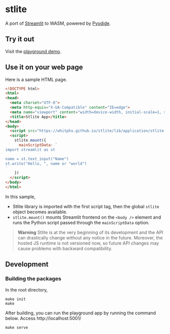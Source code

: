 # stlite

A port of [Streamlit](https://streamlit.io/) to WASM, powered by [Pyodide](https://pyodide.org/).

## Try it out

Visit the [playground demo](https://whitphx.github.io/stlite/).

## Use it on your web page

Here is a sample HTML page.
```html
<!DOCTYPE html>
<html>
<head>
  <meta charset="UTF-8">
  <meta http-equiv="X-UA-Compatible" content="IE=edge">
  <meta name="viewport" content="width=device-width, initial-scale=1, shrink-to-fit=no">
  <title>Stlite App</title>
</head>
<body>
  <script src="https://whitphx.github.io/stlite/lib/application/stlite.js" ></script>
  <script>
    stlite.mount({
      mainScriptData: `
import streamlit as st

name = st.text_input("Name")
st.write("Hello, ", name or "world")
`
    })
  </script>
</body>
</html>
```

In this sample,
* Stlite library is imported with the first script tag, then the global `stlite` object becomes available.
* `stlite.mount()` mounts Streamlit frontend on the `<body />` element and runs the Python script passed through the `mainScriptData` option.

> **Warning**
> Stlite is at the very beginning of its development and the API can drastically change without any notice in the future.
Moreover, the hosted JS runtime is not versioned now, so future API changes may cause problems with backward compatibility.

## Development
### Building the packages

In the root directory,
```shell
make init
make
```

After building, you can run the playground app by running the command below. Access http://localhost:5001/
```shell
make serve
```
